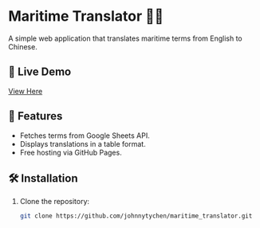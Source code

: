 # Maritime Translator 🌊⚓

A simple web application that translates maritime terms from English to Chinese.

## 🚀 Live Demo
[View Here](https://johnnytychen.github.io/maritime_translator)

## 📜 Features
- Fetches terms from Google Sheets API.
- Displays translations in a table format.
- Free hosting via GitHub Pages.

## 🛠 Installation
1. Clone the repository:
   ```sh
   git clone https://github.com/johnnytychen/maritime_translator.git
